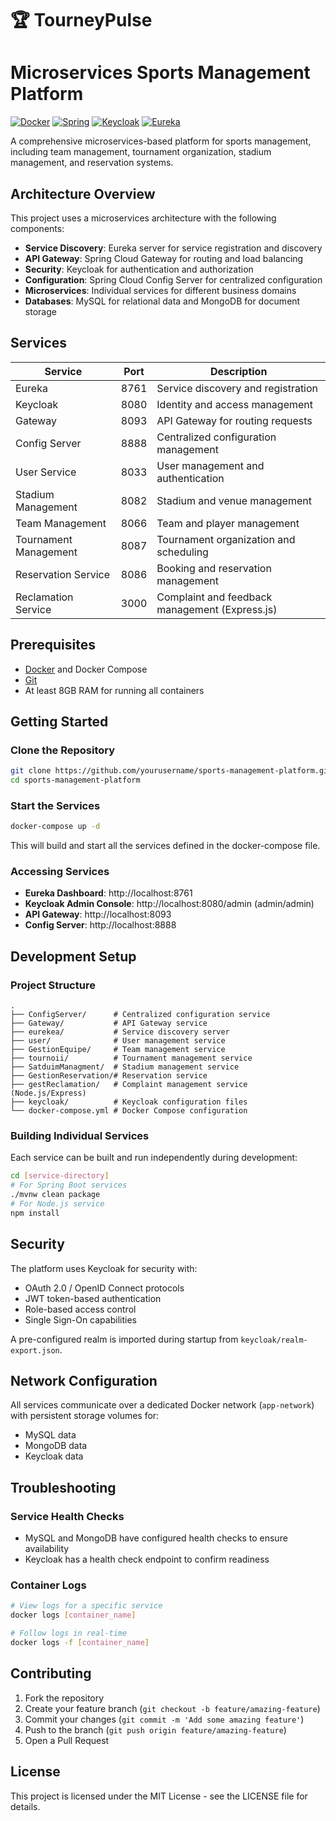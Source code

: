 

# 🏆 TourneyPulse

# Microservices Sports Management Platform

[![Docker](https://img.shields.io/badge/Docker-Ready-blue)](https://www.docker.com/)
[![Spring](https://img.shields.io/badge/Spring-Boot-green)](https://spring.io/projects/spring-boot)
[![Keycloak](https://img.shields.io/badge/Keycloak-23.0.1-orange)](https://www.keycloak.org/)
[![Eureka](https://img.shields.io/badge/Eureka-Service%20Discovery-lightgrey)](https://cloud.spring.io/spring-cloud-netflix/multi/multi_spring-cloud-eureka-server.html)

A comprehensive microservices-based platform for sports management, including team management, tournament organization, stadium management, and reservation systems.

## Architecture Overview

This project uses a microservices architecture with the following components:

- **Service Discovery**: Eureka server for service registration and discovery
- **API Gateway**: Spring Cloud Gateway for routing and load balancing
- **Security**: Keycloak for authentication and authorization
- **Configuration**: Spring Cloud Config Server for centralized configuration
- **Microservices**: Individual services for different business domains
- **Databases**: MySQL for relational data and MongoDB for document storage

## Services

| Service | Port | Description |
|---------|------|-------------|
| Eureka | 8761 | Service discovery and registration |
| Keycloak | 8080 | Identity and access management |
| Gateway | 8093 | API Gateway for routing requests |
| Config Server | 8888 | Centralized configuration management |
| User Service | 8033 | User management and authentication |
| Stadium Management | 8082 | Stadium and venue management |
| Team Management | 8066 | Team and player management |
| Tournament Management | 8087 | Tournament organization and scheduling |
| Reservation Service | 8086 | Booking and reservation management |
| Reclamation Service | 3000 | Complaint and feedback management (Express.js) |

## Prerequisites

- [Docker](https://www.docker.com/products/docker-desktop) and Docker Compose
- [Git](https://git-scm.com/downloads)
- At least 8GB RAM for running all containers

## Getting Started

### Clone the Repository

```bash
git clone https://github.com/yourusername/sports-management-platform.git
cd sports-management-platform
```

### Start the Services

```bash
docker-compose up -d
```

This will build and start all the services defined in the docker-compose file.

### Accessing Services

- **Eureka Dashboard**: http://localhost:8761
- **Keycloak Admin Console**: http://localhost:8080/admin (admin/admin)
- **API Gateway**: http://localhost:8093
- **Config Server**: http://localhost:8888

## Development Setup

### Project Structure

```
.
├── ConfigServer/      # Centralized configuration service
├── Gateway/           # API Gateway service
├── eurekea/           # Service discovery server
├── user/              # User management service
├── GestionEquipe/     # Team management service
├── tournoii/          # Tournament management service
├── SatduimManagment/  # Stadium management service
├── GestionReservation/# Reservation service
├── gestReclamation/   # Complaint management service (Node.js/Express)
├── keycloak/          # Keycloak configuration files
└── docker-compose.yml # Docker Compose configuration
```

### Building Individual Services

Each service can be built and run independently during development:

```bash
cd [service-directory]
# For Spring Boot services
./mvnw clean package
# For Node.js service
npm install
```

## Security

The platform uses Keycloak for security with:
- OAuth 2.0 / OpenID Connect protocols
- JWT token-based authentication
- Role-based access control
- Single Sign-On capabilities

A pre-configured realm is imported during startup from `keycloak/realm-export.json`.

## Network Configuration

All services communicate over a dedicated Docker network (`app-network`) with persistent storage volumes for:
- MySQL data
- MongoDB data
- Keycloak data

## Troubleshooting

### Service Health Checks

- MySQL and MongoDB have configured health checks to ensure availability
- Keycloak has a health check endpoint to confirm readiness

### Container Logs

```bash
# View logs for a specific service
docker logs [container_name]

# Follow logs in real-time
docker logs -f [container_name]
```

## Contributing

1. Fork the repository
2. Create your feature branch (`git checkout -b feature/amazing-feature`)
3. Commit your changes (`git commit -m 'Add some amazing feature'`)
4. Push to the branch (`git push origin feature/amazing-feature`)
5. Open a Pull Request

## License

This project is licensed under the MIT License - see the LICENSE file for details.
